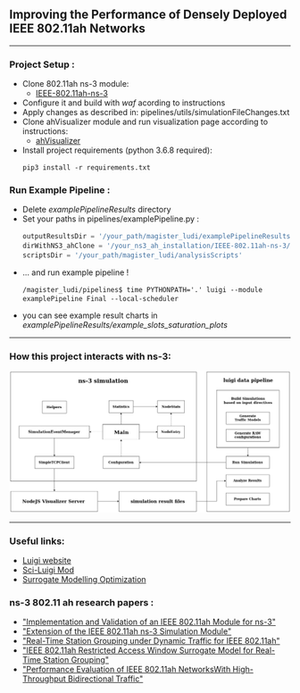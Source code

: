 ## Improving the Performance of Densely Deployed IEEE 802.11ah Networks
---
### Project Setup :
+ Clone 802.11ah ns-3 module: 
  + [IEEE-802.11ah-ns-3](https://github.com/imec-idlab/IEEE-802.11ah-ns-3)
+ Configure it and build with *waf* acording to instructions 
+ Apply changes as described in:  pipelines/utils/simulationFileChanges.txt
+ Clone ahVisualizer module and run visualization page according to instructions:
  + [ahVisualizer](https://github.com/imec-idlab/ahVisualizer)
+ Install project requirements (python 3.6.8 required):
  ```console
  pip3 install -r requirements.txt
  ```

### Run Example Pipeline :
+ Delete *examplePipelineResults* directory
+ Set your paths in pipelines/examplePipeline.py :
  ```python
  outputResultsDir = '/your_path/magister_ludi/examplePipelineResults/'
  dirWithNS3_ahClone = '/your_ns3_ah_installation/IEEE-802.11ah-ns-3/'
  scriptsDir = '/your_path/magister_ludi/analysisScripts'
  ```
+ ... and run example pipeline !
  ```console
  /magister_ludi/pipelines$ time PYTHONPATH='.' luigi --module examplePipeline Final --local-scheduler
  ```
+ you can see example result charts in *examplePipelineResults/example_slots_saturation_plots*

---

### How this project interacts with ns-3:

![How it works with ns-3](ProgramStructure.png)

---

### Useful links:

+ [Luigi website](https://luigi.readthedocs.io/en/stable/index.html)
+ [Sci-Luigi Mod](https://github.com/pharmbio/sciluigi)
+ [Surrogate Modelling Optimization](https://github.com/letiangit/SUMO_optimization)

### ns-3 802.11 ah research papers : 

+ ["Implementation and Validation of an IEEE 802.11ah Module for ns-3"](https://www.researchgate.net/publication/301328811_Implementation_and_validation_of_an_IEEE_80211ah_module_for_NS-3)
+ ["Extension of the IEEE 802.11ah ns-3 Simulation Module"](https://www.researchgate.net/publication/324910418_Extension_of_the_IEEE_80211ah_ns-3_Simulation_Module)
+ ["Real-Time Station Grouping under Dynamic Traffic for IEEE 802.11ah"](https://www.researchgate.net/publication/318014653_Real-Time_Station_Grouping_under_Dynamic_Traffic_for_IEEE_80211ah)
+ ["IEEE 802.11ah Restricted Access Window Surrogate Model for Real-Time Station Grouping"](https://www.researchgate.net/publication/324910349_IEEE_80211ah_Restricted_Access_Window_Surrogate_Model_for_Real-Time_Station_Grouping)
+ ["Performance Evaluation of IEEE 802.11ah NetworksWith High-Throughput Bidirectional Traffic"](https://www.researchgate.net/publication/322667771_Performance_Evaluation_of_IEEE_80211ah_Networks_With_High-Throughput_Bidirectional_Traffic)
